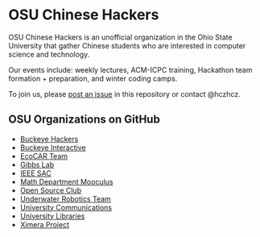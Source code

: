 OSU Chinese Hackers
===

OSU Chinese Hackers is an unofficial organization in the Ohio State University that gather Chinese students who are interested in computer science and technology.

Our events include: weekly lectures, ACM-ICPC training, Hackathon team formation + preparation, and winter coding camps.

To join us, please [post an issue](https://github.com/buckeye-cn/About/issues/new?title=Please%20add%20me%20to%20the%20member%20list) in this repository or contact @hczhcz.

OSU Organizations on GitHub
---

* [Buckeye Hackers](https://github.com/BuckeyeHackers)
* [Buckeye Interactive](https://github.com/buckii)
* [EcoCAR Team](https://github.com/OSUEcoCAR)
* [Gibbs Lab](https://github.com/OSUGibbsLab)
* [IEEE SAC](https://github.com/IEEE-OSU)
* [Math Department Mooculus](https://github.com/mooculus)
* [Open Source Club](https://github.com/OSUOSC)
* [Underwater Robotics Team](https://github.com/osu-uwrt)
* [University Communications](https://github.com/osucomm)
* [University Libraries](https://github.com/osulibraries) 
* [Ximera Project](https://github.com/XimeraProject)
